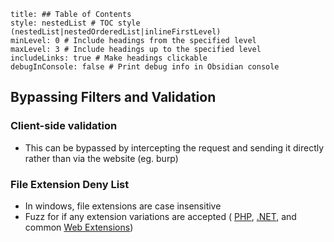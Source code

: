 ```table-of-contents
title: ## Table of Contents
style: nestedList # TOC style (nestedList|nestedOrderedList|inlineFirstLevel)
minLevel: 0 # Include headings from the specified level
maxLevel: 3 # Include headings up to the specified level
includeLinks: true # Make headings clickable
debugInConsole: false # Print debug info in Obsidian console
```
## Bypassing Filters and Validation
### Client-side validation
- This can be bypassed by intercepting the request and sending it directly rather than via the website (eg. burp)

### File Extension Deny List
- In windows, file extensions are case insensitive
- Fuzz for if any extension variations are accepted ( [PHP](https://github.com/swisskyrepo/PayloadsAllTheThings/blob/master/Upload%20Insecure%20Files/Extension%20PHP/extensions.lst), [.NET](https://github.com/swisskyrepo/PayloadsAllTheThings/tree/master/Upload%20Insecure%20Files/Extension%20ASP), and common [Web Extensions](https://github.com/danielmiessler/SecLists/blob/master/Discovery/Web-Content/web-extensions.txt))
